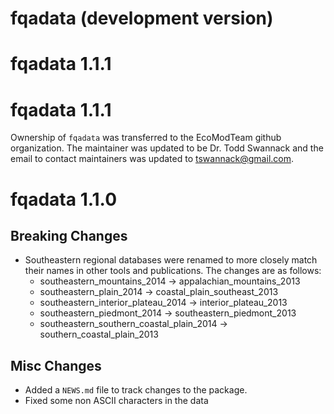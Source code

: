 # fqadata (development version)

# fqadata 1.1.1

# fqadata 1.1.1

Ownership of `fqadata` was transferred to the EcoModTeam github organization. The maintainer was updated to be Dr. Todd Swannack and the email to contact maintainers was updated to tswannack@gmail.com.

# fqadata 1.1.0

## Breaking Changes

-   Southeastern regional databases were renamed to more closely match their names in other tools and publications. The changes are as follows:
    -   southeastern_mountains_2014 -\> appalachian_mountains_2013
    -   southeastern_plain_2014 -\> coastal_plain_southeast_2013
    -   southeastern_interior_plateau_2014 -\> interior_plateau_2013
    -   southeastern_piedmont_2014 -\> southeastern_piedmont_2013
    -   southeastern_southern_coastal_plain_2014 -\> southern_coastal_plain_2013

## Misc Changes

-   Added a `NEWS.md` file to track changes to the package.
-   Fixed some non ASCII characters in the data
